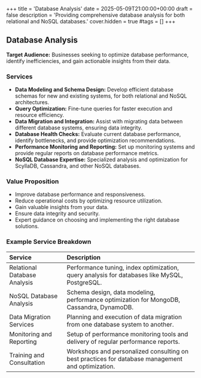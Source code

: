 +++
title = 'Database Analysis'
date = 2025-05-09T21:00:00+00:00
draft = false
description = 'Providing comprehensive database analysis for both relational and NoSQL databases.'
cover.hidden = true
#tags = []
+++

## Database Analysis

**Target Audience:** Businesses seeking to optimize database performance,
identify inefficiencies, and gain actionable insights from their data.

### Services

- **Data Modeling and Schema Design:** Develop efficient database schemas for new and existing systems, for both relational and NoSQL architectures.  
- **Query Optimization:** Fine-tune queries for faster execution and resource efficiency.  
- **Data Migration and Integration:** Assist with migrating data between different database systems, ensuring data integrity.  
- **Database Health Checks:** Evaluate current database performance, identify bottlenecks, and provide optimization recommendations.  
- **Performance Monitoring and Reporting:** Set up monitoring systems and provide regular reports on database performance metrics.  
- **NoSQL Database Expertise:** Specialized analysis and optimization for ScyllaDB, Cassandra, and other NoSQL databases.

### Value Proposition

- Improve database performance and responsiveness.  
- Reduce operational costs by optimizing resource utilization.  
- Gain valuable insights from your data.  
- Ensure data integrity and security.  
- Expert guidance on choosing and implementing the right database solutions.

### Example Service Breakdown

| Service | Description |
| :---- | :---- |
| Relational Database Analysis | Performance tuning, index optimization, query analysis for databases like MySQL, PostgreSQL. |
| NoSQL Database Analysis | Schema design, data modeling, performance optimization for MongoDB, Cassandra, DynamoDB. |
| Data Migration Services | Planning and execution of data migration from one database system to another. |
| Monitoring and Reporting | Setup of performance monitoring tools and delivery of regular performance reports. |
| Training and Consultation | Workshops and personalized consulting on best practices for database management and optimization. |

